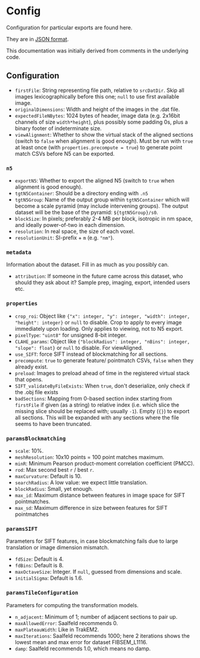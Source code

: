 # Config

Configuration for particular exports are found here.

They are in [JSON format](https://en.wikipedia.org/wiki/JSON#Syntax).

This documentation was initially derived from comments in the underlying code.

## Configuration

- `firstFile`: String representing file path, relative to `srcDatDir`. Skip all images lexicographically before this one; `null` to use first available image.
- `originalDimensions`: Width and height of the images in the .dat file.
- `expectedFileNBytes`: 1024 bytes of header, image data (e.g. 2x16bit channels of size `width*height`), plus possibly some padding 0s, plus a binary footer of indeterminate size.
- `viewAlignment`: Whether to show the virtual stack of the aligned sections (switch to `false` when alignment is good enough). Must be run with `true` at least once (with `properties.precompute = true`) to generate point match CSVs before N5 can be exported.

### `n5`

- `exportN5`: Whether to export the aligned N5 (switch to `true` when alignment is good enough).
- `tgtN5Container`: Should be a directory ending with `.n5`
- `tgtN5Group`: Name of the output group within `tgtN5Container` which will become a scale pyramid (may include intervening groups). The output dataset will be the base of the pyramid: `${tgtN5Group}/s0`.
- `blockSize`: In pixels; preferably 2-4 MB per block, isotropic in nm space, and ideally power-of-two in each dimension.
- `resolution`: In real space, the size of each voxel.
- `resolutionUnit`: SI-prefix + `m` (e.g. `"nm"`).

### `metadata`

Information about the dataset.
Fill in as much as you possibly can.

- `attribution`: If someone in the future came across this dataset, who should they ask about it? Sample prep, imaging, export, intended users etc.

### `properties`

- `crop_roi`: Object like `{"x": integer, "y": integer, "width": integer, "height": integer}` or `null` to disable. Crop to apply to every image immediately upon loading. Only applies to viewing, not to N5 export.
- `pixelType`: `"uint8"` for unsigned 8-bit integer.
- `CLAHE_params`: Object like `{"blockRadius": integer, "nBins": integer, "slope": float}` or `null` to disable. For viewAligned.
- `use_SIFT`: force SIFT instead of blockmatching for all sections.
- `precompute`: `true` to generate feature/ pointmatch CSVs, `false` when they already exist.
- `preload`: Images to preload ahead of time in the registered virtual stack that opens.
- `SIFT_validateByFileExists`: When `true`, don't deserialize, only check if the .obj file exists
- `badSections`: Mapping from 0-based section index starting from `firstFile` if given (as a string) to relative index (i.e. which slice the missing slice should be replaced with; usually `-1`). Empty (`{}`) to export all sections. This will be expanded with any sections where the file seems to have been truncated.

### `paramsBlockmatching`

- `scale`: 10%.
- `meshResolution`: 10x10 points = 100 point matches maximum.
- `minR`: Minimum Pearson product-moment correlation coefficient (PMCC).
- `rod`: Max second best `r` / best `r`.
- `maxCurvature`: Default is 10.
- `searchRadius`: A low value: we expect little translation.
- `blockRadius`: Small, yet enough.
- `max_id`: Maximum distance between features in image space for SIFT pointmatches.
- `max_sd`: Maximum difference in size between features for SIFT pointmatches

### `paramsSIFT`

Parameters for SIFT features, in case blockmatching fails due to large translation or image dimension mismatch.

- `fdSize`: Default is 4.
- `fdBins`: Default is 8.
- `maxOctaveSize`: Integer. If `null`, guessed from dimensions and scale.
- `initialSigma`: Default is 1.6.

### `paramsTileConfiguration`

Parameters for computing the transformation models.

- `n_adjacent`: Minimum of 1; number of adjacent sections to pair up.
- `maxAllowedError`: Saalfeld recommends 0.
- `maxPlateauWidth`: Like in TrakEM2.
- `maxIterations`: Saalfeld recommends 1000; here 2 iterations shows the lowest mean and max error for dataset FIBSEM_L1116.
- `damp`: Saalfeld recommends 1.0, which means no damp.
